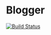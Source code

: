 # Blogger

[![Build Status](https://api.travis-ci.org/RadheSravan/blogger.svg?branch=master)](https://travis-ci.org/RadheSravan/blogger)
